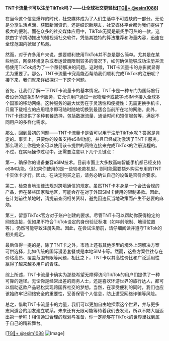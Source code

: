 **TNT卡流量卡可以注册TikTok吗？——让全球社交更轻松[[TG💪+ @esim1088](https://t.me/s/esim1088)]**

在当今这个信息爆炸的时代，社交媒体成为了人们生活中不可或缺的一部分。无论是分享生活点滴、获取新闻资讯，还是结识新朋友，社交媒体平台都为我们提供了极大的便利。而在众多的社交媒体应用中，TikTok无疑是最炙手可热的一款。这款由字节跳动推出的短视频社交软件，凭借其独特的算法推荐和海量内容，迅速在全球范围内掀起了热潮。

然而，对于许多用户来说，想要顺利使用TikTok并不总是那么简单。尤其是在某些地区，网络环境复杂或者运营商限制较多的情况下，如何确保能够成功注册并流畅使用TikTok成为了一个亟待解决的问题。这时候，TNT卡流量卡的身影就显得尤为重要了。那么，TNT卡流量卡究竟能否帮助我们顺利完成TikTok的注册呢？接下来，我们就来详细探讨一下这个问题。

首先，让我们了解一下TNT卡流量卡的基本情况。TNT卡是一种专门为国际旅行者设计的虚拟SIM卡服务，它允许用户通过一张物理卡或数字eSIM卡接入全球多个国家的移动网络。这种服务的最大优势在于灵活性和便捷性：无需更换手机卡，只需下载相应的应用程序即可随时随地切换到最适合当前所在地的网络。此外，TNT卡还提供了多种套餐选择，包括数据流量、通话时间和短信服务等，满足不同用户的多样化需求。

那么，回到最初的问题——TNT卡流量卡是否可以用于注册TikTok呢？答案是肯定的。事实上，只要你的设备支持eSIM功能，并且已经成功激活了TNT卡服务，那么理论上你是完全可以使用该卡提供的网络连接来完成TikTok的注册流程的。不过，在实际操作过程中，还需要注意以下几个关键点：

第一，确保你的设备兼容eSIM技术。目前市面上大多数高端智能手机都已经支持eSIM功能，但如果你使用的是一些较老款机型，则可能需要额外购买专用的TNT卡实体卡才行。因此，在决定购买之前，请务必确认自己的设备是否符合要求。

第二，检查当地法律法规对跨境通信的规定。虽然TNT卡本身是一个合法合规的产品，但在某些国家和地区，可能会存在对于外国SIM卡使用的限制条款。因此，在计划前往某地时，请提前查阅相关资料，避免因违反当地政策而产生不必要的麻烦。

第三，留意TikTok官方对于账户创建的要求。尽管TNT卡可以帮助你获得稳定的网络连接，但如果不符合TikTok设定的身份验证标准（如年龄限制、地理位置等），仍然可能导致注册失败。因此，在尝试注册前，请仔细阅读并遵守TikTok的相关规定。

最后值得一提的是，除了TNT卡之外，市场上还有其他类型的境外上网解决方案可供选择，比如传统的国际漫游套餐或是本地SIM卡等。然而，这些方案往往存在价格高昂、覆盖范围有限等问题，相比之下，TNT卡以其高性价比和广泛适用性赢得了越来越多用户的青睐。

综上所述，TNT卡流量卡确实为那些希望无障碍访问TikTok的用户们提供了一种可靠的途径。无论你是经常出差的商务人士，还是喜欢环游世界的旅行达人，都可以借助这款产品轻松实现跨国界社交的梦想。当然，在享受便利的同时，我们也应该始终牢记网络安全的重要性，妥善保管个人信息，防止遭受网络诈骗等风险。

总之，借助TNT卡流量卡的力量，我们可以更加自由地探索这个世界，并与更多志同道合的朋友建立联系。未来还有无限可能等待着我们去发现，所以不妨大胆迈出第一步吧！相信通过合理的规划与准备，你一定能够在TikTok的世界里找到属于自己的精彩舞台。

[[TG💪+ @esim1088](https://t.me/s/esim1088) ![Image](https://i.postimg.cc/4NQfJmqS/Snipaste-2025-05-13-00-14-12.png)]